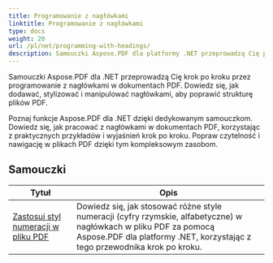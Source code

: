 ```yaml
---
title: Programowanie z nagłówkami
linktitle: Programowanie z nagłówkami
type: docs
weight: 20
url: /pl/net/programming-with-headings/
description: Samouczki Aspose.PDF dla platformy .NET przeprowadzą Cię przez proces stosowania nagłówków w celu ulepszenia struktury dokumentów PDF.
---
```

Samouczki Aspose.PDF dla .NET przeprowadzą Cię krok po kroku przez programowanie z nagłówkami w dokumentach PDF. Dowiedz się, jak dodawać, stylizować i manipulować nagłówkami, aby poprawić strukturę plików PDF.

Poznaj funkcje Aspose.PDF dla .NET dzięki dedykowanym samouczkom. Dowiedz się, jak pracować z nagłówkami w dokumentach PDF, korzystając z praktycznych przykładów i wyjaśnień krok po kroku. Popraw czytelność i nawigację w plikach PDF dzięki tym kompleksowym zasobom.

## Samouczki
| Tytuł | Opis |
| --- | --- | 
| [Zastosuj styl numeracji w pliku PDF](./apply-number-style/) | Dowiedz się, jak stosować różne style numeracji (cyfry rzymskie, alfabetyczne) w nagłówkach w pliku PDF za pomocą Aspose.PDF dla platformy .NET, korzystając z tego przewodnika krok po kroku. |   
